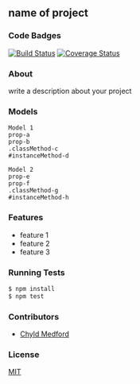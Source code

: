 ## name of project
### Code Badges
[![Build Status](https://travis-ci.org/bchiatt/iron-chef.svg)](https://travis-ci.org/bchiatt/iron-chef)
[![Coverage Status](https://coveralls.io/repos/bchiatt/iron-chef/badge.png)](https://coveralls.io/r/bchiatt/iron-chef)

### About
write a description about your project

### Models
```
Model 1
prop-a
prop-b
.classMethod-c
#instanceMethod-d
```

```
Model 2
prop-e
prop-f
.classMethod-g
#instanceMethod-h
```

### Features
- feature 1
- feature 2
- feature 3

### Running Tests
```bash
$ npm install
$ npm test
```

### Contributors
- [Chyld Medford](https://github.com/chyld)

### License
[MIT](LICENSE)

